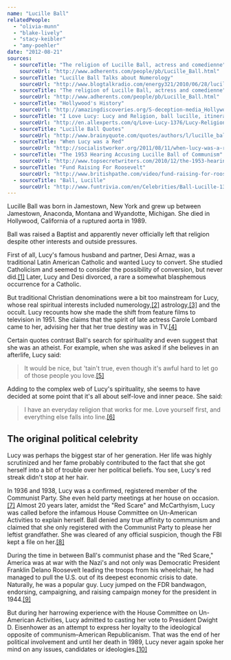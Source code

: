 ```yaml
---
name: "Lucille Ball"
relatedPeople:
  - "olivia-munn"
  - "blake-lively"
  - "stacy-keibler"
  - "amy-poehler"
date: "2012-08-21"
sources:
  - sourceTitle: "The religion of Lucille Ball, actress and comedienne"
    sourceUrl: "http://www.adherents.com/people/pb/Lucille_Ball.html"
  - sourceTitle: "Lucille Ball Talks about Numerology"
    sourceUrl: "http://www.blogtalkradio.com/energy321/2010/06/28/lucille-ball-talks-about-numerology"
  - sourceTitle: "The religion of Lucille Ball, actress and comedienne"
    sourceUrl: "http://www.adherents.com/people/pb/Lucille_Ball.html"
  - sourceTitle: "Hollywood's History"
    sourceUrl: "http://amazingdiscoveries.org/S-deception-media_Hollywood_occult"
  - sourceTitle: "I Love Lucy: Lucy and Religion, ball lucille, itinerant ministers"
    sourceUrl: "http://en.allexperts.com/q/Love-Lucy-1376/Lucy-Religion.htm"
  - sourceTitle: "Lucille Ball Quotes"
    sourceUrl: "http://www.brainyquote.com/quotes/authors/l/lucille_ball.html"
  - sourceTitle: "When Lucy was a Red"
    sourceUrl: "http://socialistworker.org/2011/08/11/when-lucy-was-a-red"
  - sourceTitle: "The 1953 Hearing Accusing Lucille Ball of Communism"
    sourceUrl: "http://www.topsecretwriters.com/2010/12/the-1953-hearing-accusing-lucille-ball-of-communism/"
  - sourceTitle: "Fund Raising For Roosevelt"
    sourceUrl: "http://www.britishpathe.com/video/fund-raising-for-roosevelt/query/Lucille"
  - sourceTitle: "Ball, Lucille"
    sourceUrl: "http://www.funtrivia.com/en/Celebrities/Ball-Lucille-13852.html"
---
```


Lucille Ball was born in Jamestown, New York and grew up between Jamestown, Anaconda, Montana and Wyandotte, Michigan. She died in Hollywood, California of a ruptured aorta in 1989.

Ball was raised a Baptist and apparently never officially left that religion despite other interests and outside pressures.

First of all, Lucy's famous husband and partner, Desi Arnaz, was a traditional Latin American Catholic and wanted Lucy to convert. She studied Catholicism and seemed to consider the possibility of conversion, but never did.<a class="source-citation" href="http://www.adherents.com/people/pb/Lucille_Ball.html" title="The religion of Lucille Ball, actress and comedienne">[1]</a> Later, Lucy and Desi divorced, a rare a somewhat blasphemous occurrence for a Catholic.

But traditional Christian denominations were a bit too mainstream for Lucy, whose real spiritual interests included numerology,<a class="source-citation" href="http://www.blogtalkradio.com/energy321/2010/06/28/lucille-ball-talks-about-numerology" title="Lucille Ball Talks about Numerology">[2]</a> astrology,<a class="source-citation" href="http://www.adherents.com/people/pb/Lucille_Ball.html" title="The religion of Lucille Ball, actress and comedienne">[3]</a> and the occult. Lucy recounts how she made the shift from feature films to television in 1951. She claims that the spirit of late actress Carole Lombard came to her, advising her that her true destiny was in TV.<a class="source-citation" href="http://amazingdiscoveries.org/S-deception-media_Hollywood_occult" title="Hollywood&apos;s History">[4]</a>

Certain quotes contrast Ball's search for spirituality and even suggest that she was an atheist. For example, when she was asked if she believes in an afterlife, Lucy said:

>It would be nice, but 'tain't true, even though it's awful hard to let go of those people you love.<a class="source-citation" href="http://en.allexperts.com/q/Love-Lucy-1376/Lucy-Religion.htm" title="I Love Lucy: Lucy and Religion, ball lucille, itinerant ministers">[5]</a>

Adding to the complex web of Lucy's spirituality, she seems to have decided at some point that it's all about self-love and inner peace. She said:

>I have an everyday religion that works for me. Love yourself first, and everything else falls into line.<a class="source-citation" href="http://www.brainyquote.com/quotes/authors/l/lucille_ball.html" title="Lucille Ball Quotes">[6]</a>

## 

## The original political celebrity

Lucy was perhaps the biggest star of her generation. Her life was highly scrutinized and her fame probably contributed to the fact that she got herself into a bit of trouble over her political beliefs. You see, Lucy's red streak didn't stop at her hair.

In 1936 and 1938, Lucy was a confirmed, registered member of the Communist Party. She even held party meetings at her house on occasion.<a class="source-citation" href="http://socialistworker.org/2011/08/11/when-lucy-was-a-red" title="When Lucy was a Red">[7]</a> Almost 20 years later, amidst the "Red Scare" and McCarthyism, Lucy was called before the infamous House Committee on Un-American Activities to explain herself. Ball denied any true affinity to communism and claimed that she only registered with the Communist Party to please her leftist grandfather. She was cleared of any official suspicion, though the FBI kept a file on her.<a class="source-citation" href="http://www.topsecretwriters.com/2010/12/the-1953-hearing-accusing-lucille-ball-of-communism/" title="The 1953 Hearing Accusing Lucille Ball of Communism">[8]</a>

During the time in between Ball's communist phase and the "Red Scare," America was at war with the Nazi's and not only was Democratic President Franklin Delano Roosevelt leading the troops from his wheelchair, he had managed to pull the U.S. out of its deepest economic crisis to date. Naturally, he was a popular guy. Lucy jumped on the FDR bandwagon, endorsing, campaigning, and raising campaign money for the president in 1944.<a class="source-citation" href="http://www.britishpathe.com/video/fund-raising-for-roosevelt/query/Lucille" title="Fund Raising For Roosevelt">[9]</a>

But during her harrowing experience with the House Committee on Un-American Activities, Lucy admitted to casting her vote to President Dwight D. Eisenhower as an attempt to express her loyalty to the ideological opposite of communism–American Republicanism. That was the end of her political involvement and until her death in 1989, Lucy never again spoke her mind on any issues, candidates or ideologies.<a class="source-citation" href="http://www.funtrivia.com/en/Celebrities/Ball-Lucille-13852.html" title="Ball, Lucille">[10]</a>